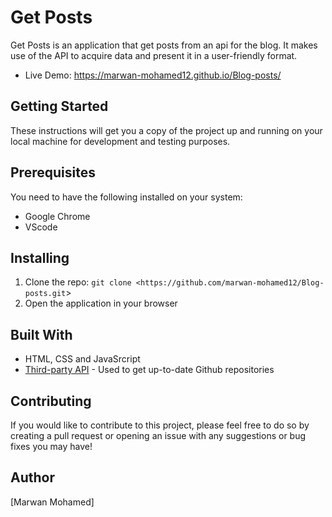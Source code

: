 # Get Posts

Get Posts is an application that get posts from an api for the blog. It makes use of the API to acquire data and present it in a user-friendly format.

-   Live Demo: https://marwan-mohamed12.github.io/Blog-posts/

## Getting Started

These instructions will get you a copy of the project up and running on your local machine for development and testing purposes.

## Prerequisites

You need to have the following installed on your system:

-   Google Chrome
-   VScode

## Installing

1. Clone the repo: `git clone <https://github.com/marwan-mohamed12/Blog-posts.git`>
2. Open the application in your browser

## Built With

-   HTML, CSS and JavaSrcript
-   [Third-party API]([https://jsonplaceholder.typicode.com/posts]) - Used to get up-to-date Github repositories

## Contributing

If you would like to contribute to this project, please feel free to do so by creating a pull request or opening an issue with any suggestions or bug fixes you may have!

## Author

[Marwan Mohamed]
